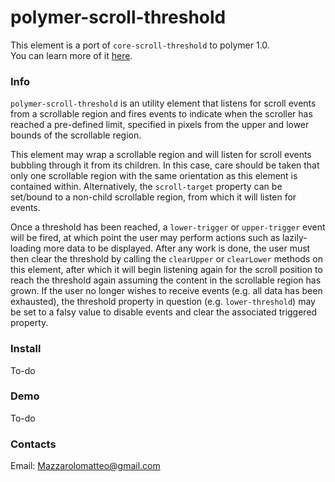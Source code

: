 # polymer-scroll-threshold

This element is a port of `core-scroll-threshold` to polymer 1.0.  
You can learn more of it <a href="https://www.polymer-project.org/0.5/docs/elements/core-scroll-threshold.html">here</a>.

### Info
`polymer-scroll-threshold` is an utility element that listens for scroll events from a scrollable region and fires events to indicate when the scroller has reached a pre-defined limit, specified in pixels from the upper and lower bounds of the scrollable region.  
  
This element may wrap a scrollable region and will listen for scroll events bubbling through it from its children. In this case, care should be taken that only one scrollable region with the same orientation as this element is contained within. Alternatively, the `scroll-target` property can be set/bound to a non-child scrollable region, from which it will listen for events.

Once a threshold has been reached, a `lower-trigger` or `upper-trigger` event will be fired, at which point the user may perform actions such as lazily-loading more data to be displayed. After any work is done, the user must then clear the threshold by calling the `clearUpper` or `clearLower` methods on this element, after which it will begin listening again for the scroll position to reach the threshold again assuming the content in the scrollable region has grown. If the user no longer wishes to receive events (e.g. all data has been exhausted), the threshold property in question (e.g. `lower-threshold`) may be set to a falsy value to disable events and clear the associated triggered property.

### Install  
To-do  

### Demo
To-do

### Contacts
Email: Mazzarolomatteo@gmail.com
